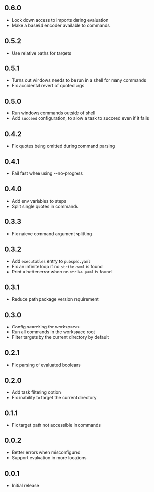 ## 0.6.0

- Lock down access to imports during evaluation
- Make a base64 encoder available to commands

## 0.5.2

- Use relative paths for targets

## 0.5.1

- Turns out windows needs to be run in a shell for many commands
- Fix accidental revert of quoted args

## 0.5.0

- Run windows commands outside of shell
- Add `succeed` configuration, to allow a task to succeed even if it fails

## 0.4.2

- Fix quotes being omitted during command parsing

## 0.4.1

- Fail fast when using --no-progress

## 0.4.0

- Add env variables to steps
- Split single quotes in commands

## 0.3.3

- Fix naieve command argument splitting

## 0.3.2

- Add `executables` entry to `pubspec.yaml`
- Fix an infinite loop if no `strike.yaml` is found
- Print a better error when no `strike.yaml` is found

## 0.3.1

- Reduce path package version requirement

## 0.3.0

- Config searching for workspaces
- Run all commands in the workspace root
- Filter targets by the current directory by default

## 0.2.1

- Fix parsing of evaluated booleans

## 0.2.0

- Add task filtering option
- Fix inability to target the current directory

## 0.1.1

- Fix target path not accessible in commands

## 0.0.2

- Better errors when misconfigured
- Support evaluation in more locations

## 0.0.1

- Initial release
